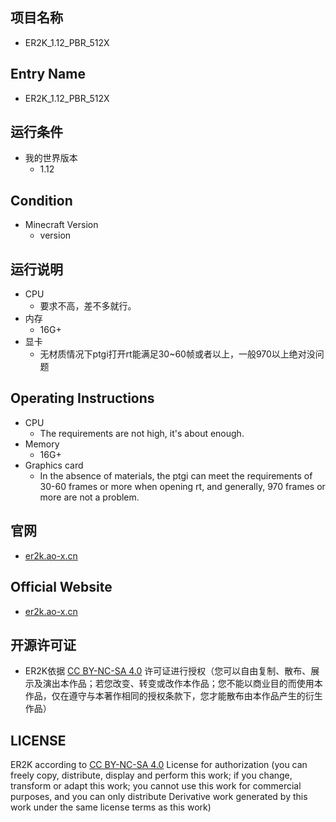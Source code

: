 ## 项目名称
* ER2K_1.12_PBR_512X

## Entry Name
* ER2K_1.12_PBR_512X

## 运行条件
* 我的世界版本
  * 1.12

## Condition
* Minecraft Version
  * version

## 运行说明
* CPU
  * 要求不高，差不多就行。
* 内存
  * 16G+
* 显卡
  * 无材质情况下ptgi打开rt能满足30~60帧或者以上，一般970以上绝对没问题
 
## Operating Instructions
* CPU
  * The requirements are not high, it's about enough.
* Memory
  * 16G+
* Graphics card
  * In the absence of materials, the ptgi can meet the requirements of 30-60 frames or more when opening rt, and generally, 970 frames or more are not a problem.

## 官网
* [er2k.ao-x.cn](https://er2k.ao-x.cn)

## Official Website
* [er2k.ao-x.cn](https://er2k.ao-x.cn)

## 开源许可证
* ER2K依据 [CC BY-NC-SA 4.0](https://creativecommons.org/licenses/by-nc-sa/4.0/) 许可证进行授权（您可以自由复制、散布、展示及演出本作品；若您改变、转变或改作本作品；您不能以商业目的而使用本作品，仅在遵守与本著作相同的授权条款下，您才能散布由本作品产生的衍生作品）

## LICENSE
ER2K according to [CC BY-NC-SA 4.0](https://creativecommons.org/licenses/by-nc-sa/4.0/) License for authorization (you can freely copy, distribute, display and perform this work; if you change, transform or adapt this work; you cannot use this work for commercial purposes, and you can only distribute Derivative work generated by this work under the same license terms as this work)